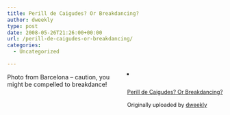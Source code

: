```yaml
---
title: Perill de Caigudes? Or Breakdancing?
author: dweekly
type: post
date: 2008-05-26T21:26:00+00:00
url: /perill-de-caigudes-or-breakdancing/
categories:
  - Uncategorized

---
```

<div style="float:right;margin-left:10px;margin-bottom:10px;">
  <a href="http://www.flickr.com/photos/dweekly/2525838078/" title="photo sharing"><img src="http://farm3.static.flickr.com/2109/2525838078_3a0c74a5c1_m.jpg" alt="" style="border:solid 2px #000000;" /></a><br /> <br /> <span style="font-size:0.9em;margin-top:0;"><br /> <a href="http://www.flickr.com/photos/dweekly/2525838078/">Perill de Caigudes? Or Breakdancing?</a><br /> <br /> Originally uploaded by <a href="http://www.flickr.com/people/dweekly/">dweekly</a><br /> </span>
</div>

Photo from Barcelona &#8211; caution, you might be compelled to breakdance!